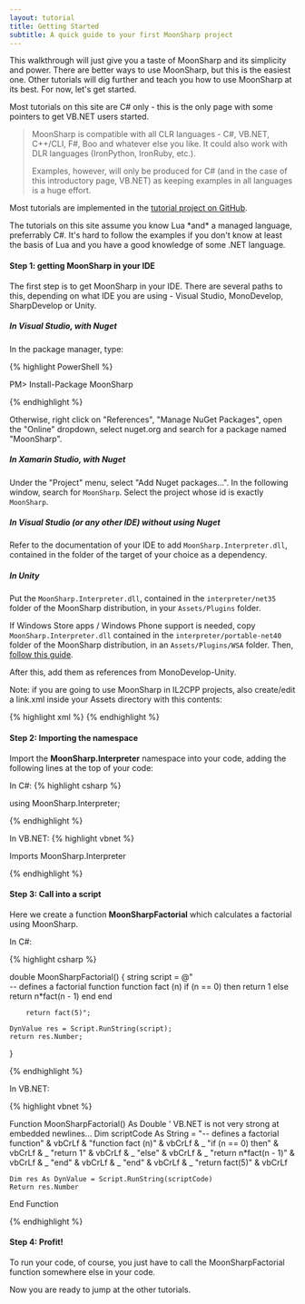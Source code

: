 ```yaml
---
layout: tutorial
title: Getting Started
subtitle: A quick guide to your first MoonSharp project
---
```


This walkthrough will just give you a taste of MoonSharp and its simplicity and power.
There are better ways to use MoonSharp, but this is the easiest one. Other tutorials will dig further and teach you how to use MoonSharp at its best.
For now, let's get started.


Most tutorials on this site are C# only - this is the only page with some pointers to get VB.NET users started.



> MoonSharp is compatible with all CLR languages - C#, VB.NET, C++/CLI, F#, Boo and whatever else you like. It could also work with DLR languages (IronPython, IronRuby, etc.).
> 
> Examples, however, will only be produced for C# (and in the case of this introductory page, VB.NET) as keeping examples in all languages is a huge effort.



Most tutorials are implemented in the <a href="https://github.com/xanathar/moonsharp/tree/master/src/Tutorial/Tutorials">tutorial project on GitHub</a>.



<div class="alert alert-info" role="alert">
The tutorials on this site assume you know Lua *and* a managed language, preferrably C#. It's hard to follow the examples if you don't know at least the basis of Lua
and you have a good knowledge of some .NET language.
</div>






#### Step 1: getting MoonSharp in your IDE

The first step is to get MoonSharp in your IDE.
There are several paths to this, depending on what IDE you are using - Visual Studio, MonoDevelop, SharpDevelop or Unity.



##### In Visual Studio, with Nuget

In the package manager, type:

{% highlight PowerShell %}

PM> Install-Package MoonSharp 

{% endhighlight %}

Otherwise, right click on "References", "Manage NuGet Packages", open the "Online" dropdown, select nuget.org and search for a 
package named "MoonSharp".




##### In Xamarin Studio, with Nuget

Under the "Project" menu, select "Add Nuget packages...". In the following window, search for ``MoonSharp``.
Select the project whose id is exactly ``MoonSharp``.




##### In Visual Studio (or any other IDE) without using Nuget

Refer to the documentation of your IDE to add ``MoonSharp.Interpreter.dll``, contained in the folder of the target of your choice as a dependency.




##### In Unity

Put the ``MoonSharp.Interpreter.dll``, contained in the ``interpreter/net35`` folder
of the MoonSharp distribution, in your ``Assets/Plugins`` folder.

If Windows Store apps / Windows Phone support is needed, copy ``MoonSharp.Interpreter.dll`` contained 
in the ``interpreter/portable-net40`` folder of the MoonSharp distribution, in an ``Assets/Plugins/WSA`` folder.
Then, <a href="http://docs.unity3d.com/Manual/windowsstore-plugins.html">follow this guide</a>.

After this, add them as references from MonoDevelop-Unity.

Note: if you are going to use MoonSharp in IL2CPP projects, also create/edit a link.xml inside your Assets directory with this contents:

{% highlight xml %}
<linker>
    <assembly fullname="MoonSharp.Interpreter">
        <type fullname="MoonSharp.*" preserve="all" />
    </assembly>
</linker> 
{% endhighlight %}




#### Step 2: Importing the namespace
Import the **MoonSharp.Interpreter** namespace into your code, adding the following lines at the top of your code:

In C#:
{% highlight csharp %}
 
using MoonSharp.Interpreter;

{% endhighlight %}


In VB.NET:
{% highlight vbnet %}
 
Imports MoonSharp.Interpreter

{% endhighlight %}






#### Step 3: Call into a script 
Here we create a function **MoonSharpFactorial** which calculates a factorial using MoonSharp.

In C#:

{% highlight csharp %}

double MoonSharpFactorial()
{
	string script = @"    
		-- defines a factorial function
		function fact (n)
			if (n == 0) then
				return 1
			else
				return n*fact(n - 1)
			end
		end

		return fact(5)";

	DynValue res = Script.RunString(script);
	return res.Number;
}

{% endhighlight %}

In VB.NET:

{% highlight vbnet %}

Function MoonSharpFactorial() As Double
	' VB.NET is not very strong at embedded newlines...
	Dim scriptCode As String = "-- defines a factorial function" & vbCrLf &
			"function fact (n)" & vbCrLf & _
				"if (n == 0) then" & vbCrLf & _
					"return 1" & vbCrLf & _
				"else" & vbCrLf & _
					"return n*fact(n - 1)" & vbCrLf & _
				"end" & vbCrLf & _
			"end" & vbCrLf & _
			"return fact(5)" & vbCrLf

	Dim res As DynValue = Script.RunString(scriptCode)
	Return res.Number
End Function

{% endhighlight %}







#### Step 4: Profit!

To run your code, of course, you just have to call the MoonSharpFactorial function 
somewhere else in your code.

Now you are ready to jump at the other tutorials.




        
		
		
		


